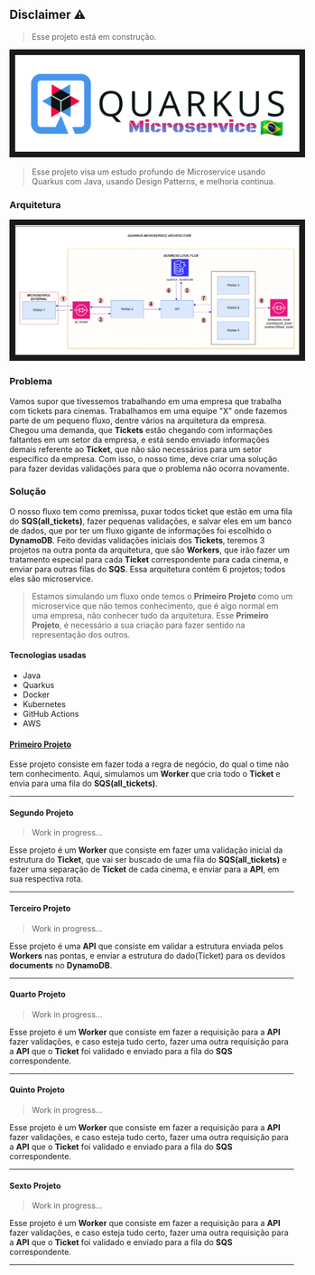 ## Disclaimer ⚠

> Esse projeto está em construção.

<p align="center">
<img src="https://github.com/andrepixel/microservice-quarkus/blob/main/Quarkus-microservice-logo.png" border="10"/>
</p>

> Esse projeto visa um estudo profundo de Microservice usando Quarkus com Java, usando Design Patterns, e melhoria continua.

### Arquitetura

<p align="center">
<img src="https://github.com/andrepixel/microservice-quarkus/blob/main/Quarkus_Architecture.png" border="10"/>
</p>

### Problema

  Vamos supor que tivessemos trabalhando em uma empresa que trabalha com tickets para cinemas. Trabalhamos em uma equipe "X" onde fazemos parte de um pequeno fluxo, dentre vários na arquitetura da empresa. Chegou uma demanda, que **Tickets** estão chegando com informações faltantes em um setor da empresa, e está sendo enviado informações demais referente ao **Ticket**, que não são necessários para um setor específico da empresa. Com isso, o nosso time, deve criar uma solução para fazer devidas validações para que o problema não ocorra novamente.

### Solução

  O nosso fluxo tem como premissa, puxar todos ticket que estão em uma fila do **SQS(all_tickets)**, fazer pequenas validações, e salvar eles em um banco de dados, que por ter um fluxo gigante de informações foi escolhido o **DynamoDB**. Feito devidas validações iniciais dos **Tickets**, teremos 3 projetos na outra ponta da arquitetura, que são **Workers**, que irão fazer um tratamento especial para cada **Ticket** correspondente para cada cinema, e enviar para outras filas do **SQS**. Essa arquitetura contém 6 projetos; todos eles são microservice. 
  
  
  > Estamos simulando um fluxo onde temos o **Primeiro Projeto** como um microservice que não temos conhecimento, que é algo normal em uma empresa, não conhecer tudo da arquitetura. Esse **Primeiro Projeto**, é necessário a sua criação para fazer sentido na representação dos outros.

#### Tecnologias usadas

  * Java
  * Quarkus
  * Docker
  * Kubernetes
  * GitHub Actions
  * AWS

#### [Primeiro Projeto](https://github.com/andrepixel/microservice_spring_project_1)

 Esse projeto consiste em fazer toda a regra de negócio, do qual o time não tem conhecimento. Aqui, simulamos um **Worker** que cria todo o **Ticket** e envia para uma fila do **SQS(all_tickets)**.

--------------------------------------------------------------------------------------------------------------------

#### Segundo Projeto

  > Work in progress...

  Esse projeto é um **Worker** que consiste em fazer uma validação inicial da estrutura do **Ticket**, que vai ser buscado de uma fila do **SQS(all_tickets)** e fazer uma separação de **Ticket** de cada cinema, e enviar para a **API**, em sua respectiva rota.

---

#### Terceiro Projeto 

  > Work in progress...

   Esse projeto é uma **API** que consiste em validar a estrutura enviada pelos **Workers** nas pontas, e enviar a estrutura do dado(Ticket) para os devidos **documents** no **DynamoDB**.

---

#### Quarto Projeto 

  > Work in progress...

  Esse projeto é um **Worker** que consiste em fazer a requisição para a **API** fazer validações, e caso esteja tudo certo, fazer uma outra requisição para a **API** que o **Ticket** foi validado e enviado para a fila do **SQS** correspondente.
  
---

#### Quinto Projeto

  > Work in progress...

  Esse projeto é um **Worker** que consiste em fazer a requisição para a **API** fazer validações, e caso esteja tudo certo, fazer uma outra requisição para a **API** que o **Ticket** foi validado e enviado para a fila do **SQS** correspondente.

---

#### Sexto Projeto

  > Work in progress...

  Esse projeto é um **Worker** que consiste em fazer a requisição para a **API** fazer validações, e caso esteja tudo certo, fazer uma outra requisição para a **API** que o **Ticket** foi validado e enviado para a fila do **SQS** correspondente.

---
